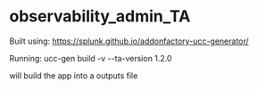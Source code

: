 # observability_admin_TA
Built using: https://splunk.github.io/addonfactory-ucc-generator/


Running:
ucc-gen build -v --ta-version 1.2.0

will build the app into a outputs file
